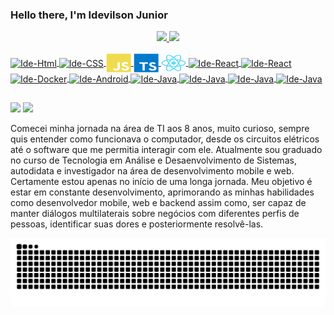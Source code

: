 ### Hello there, I'm Idevilson Junior

<div align="center">
  <a href="https://github.com/Idevilson">
  <img height="180em" src="https://github-readme-stats.vercel.app/api?username=Idevilson&show_icons=true&theme=radical&include_all_commits=true&count_private=true"/>
  <img height="180em" src="https://github-readme-stats.vercel.app/api/top-langs/?username=Idevilson&layout=compact&langs_count=7&theme=radical"/>
</div>
  
<div style="display: inline_block"><br>
  <img align="center" alt="Ide-Html" height="30" width="40" src="https://cdn.jsdelivr.net/gh/devicons/devicon/icons/html5/html5-original.svg" />
  <img align="center" alt="Ide-CSS" height="30" width="40" src="https://cdn.jsdelivr.net/gh/devicons/devicon/icons/css3/css3-original.svg" />
                                     
  <img align="center" alt="Ide-Js" height="30" width="40" src="https://raw.githubusercontent.com/devicons/devicon/master/icons/javascript/javascript-plain.svg">
  <img align="center" alt="Ide-Ts" height="30" width="40" src="https://raw.githubusercontent.com/devicons/devicon/master/icons/typescript/typescript-plain.svg">
  <img align="center" alt="Ide-React" height="30" width="40" src="https://raw.githubusercontent.com/devicons/devicon/master/icons/react/react-original.svg">
  <img align="center" alt="Ide-React" height="30" width="40"  src="https://cdn.jsdelivr.net/gh/devicons/devicon/icons/nextjs/nextjs-original.svg" />
          
  <img align="center" alt="Ide-React" height="30" width="40" src="https://cdn.jsdelivr.net/gh/devicons/devicon/icons/nodejs/nodejs-original.svg"/>
  <img align="center" alt="Ide-Docker" height="30" width="40" src="https://cdn.jsdelivr.net/gh/devicons/devicon/icons/docker/docker-original.svg" />
   
  <img align="center" alt="Ide-Android" height="30" width="40" src="https://cdn.jsdelivr.net/gh/devicons/devicon/icons/android/android-plain.svg" />
  <img align="center" alt="Ide-Java" height="30" width="40" src="https://cdn.jsdelivr.net/gh/devicons/devicon/icons/java/java-original.svg" />         
  <img align="center" alt="Ide-Java" height="30" width="40" src="https://cdn.jsdelivr.net/gh/devicons/devicon/icons/firebase/firebase-plain-wordmark.svg" />
  <img align="center" alt="Ide-Java" height="30" width="40" src="https://cdn.jsdelivr.net/gh/devicons/devicon/icons/postgresql/postgresql-original-wordmark.svg" />
  <img align="center" alt="Ide-Java" height="30" width="40" src="https://cdn.jsdelivr.net/gh/devicons/devicon/icons/redis/redis-original-wordmark.svg" />
                 
          
</div>
  
  ##
 
<div> 
  
  <a href = "mailto:idevilson.developer@gmail.com"><img src="https://img.shields.io/badge/-Gmail-%23333?style=for-the-badge&logo=gmail&logoColor=white" target="_blank"></a>
  <a href="https://www.linkedin.com/in/idevilson-junior-493a3a143/" target="_blank"><img src="https://img.shields.io/badge/-LinkedIn-%230077B5?style=for-the-badge&logo=linkedin&logoColor=white" target="_blank"></a> 
 
  Comecei minha jornada na área de TI aos 8 anos, muito curioso, sempre quis entender como funcionava o computador, desde os circuitos elétricos até o software que me permitia interagir com ele. Atualmente sou graduado no curso de Tecnologia em Análise e Desaenvolvimento de Sistemas, autodidata e investigador na área de desenvolvimento mobile e web. Certamente estou apenas no início de uma longa jornada.
Meu objetivo é estar em constante desenvolvimento, aprimorando as minhas habilidades como desenvolvedor mobile, web e backend assim como, ser capaz de manter diálogos multilaterais sobre negócios com diferentes perfis de pessoas, identificar suas dores e posteriormente resolvê-las.
  
  ![Snake animation](https://github.com/Idevilson/idevilson/blob/output/github-contribution-grid-snake.svg)
 
</div>
